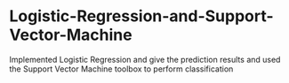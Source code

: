 # Logistic-Regression-and-Support-Vector-Machine
Implemented Logistic Regression and give the prediction results and used the Support Vector Machine toolbox to perform classification
